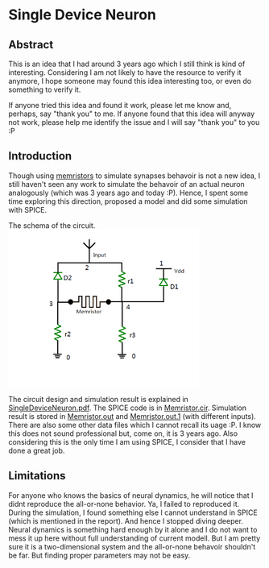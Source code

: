 # Single Device Neuron

## Abstract
This is an idea that I had around 3 years ago which I still think is kind of interesting. Considering I am not likely to have the resource to verify it anymore, I hope someone may found this idea interesting too, or even do something to verify it.

If anyone tried this idea and found it work, please let me know and, perhaps, say "thank you" to me. If anyone found that this idea will anyway not work, please help me identify the issue and I will say "thank you" to you :P

## Introduction
Though using [memristors](https://github.com/consciousgaze/SingleDeviceNeuron/blob/master/DiscoverMemristor.pdf) to simulate synapses behavoir is not a new idea, I still haven't seen any work to simulate the behavoir of an actual neuron analogously (which was 3 years ago and today :P). Hence, I spent some time exploring this direction, proposed a model and did some simulation with SPICE. 

The schema of the circuit.
<img src="https://github.com/consciousgaze/SingleDeviceNeuron/blob/master/Scheme_1.gif" width="75%"/>

The circuit design and simulation result is explained in [SingleDeviceNeuron.pdf](https://github.com/consciousgaze/SingleDeviceNeuron/blob/master/SingleDeviceNeuron.pdf). The SPICE code is in [Memristor.cir](https://github.com/consciousgaze/SingleDeviceNeuron/blob/master/Memristor.cir). Simulation result is stored in [Memristor.out](https://github.com/consciousgaze/SingleDeviceNeuron/blob/master/Memristor.out) and [Memristor.out.1](https://github.com/consciousgaze/SingleDeviceNeuron/blob/master/Memristor.out.1) (with different inputs). There are also some other data files which I cannot recall its uage :P. I know this does not sound professional but, come on, it is 3 years ago. Also considering this is the only time I am using SPICE, I consider that I have done a great job.

## Limitations
For anyone who knows the basics of neural dynamics, he will notice that I didnt reproduce the all-or-none behavior. Ya, I failed to reproduced it. During the simulation, I found something else I cannot understand in SPICE (which is mentioned in the report). And hence I stopped diving deeper. Neural dynamics is something hard enough by it alone and I do not want to mess it up here without full understanding of current modell. But I am pretty sure it is a two-dimensional system and the all-or-none behavoir shouldn't be far. But finding proper parameters may not be easy.
